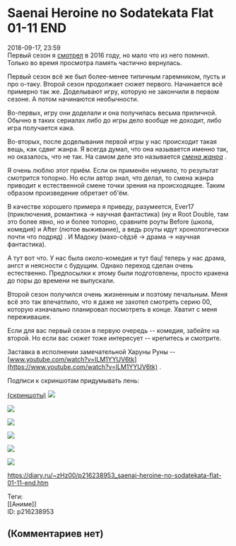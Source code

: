Saenai Heroine no Sodatekata Flat 01-11 END
===========================================

  
2018-09-17, 23:59  
 Первый сезон я  [смотрел](Saenai%20Heroine%20no%20sodatekata%2000-12%20END)  в 2016 году, но мало что из него помнил. Только во время просмотра память частично вернулась.   
   
 Первый сезон всё же был более-менее типичным гаремником, пусть и про о-таку. Второй сезон продолжает сюжет первого. Начинается всё примерно так же. Доделывают игру, которую не закончили в первом сезоне. А потом начинаются необычности.   
   
 Во-первых, игру они доделали и она получилась весьма приличной. Обычно в таких сериалах либо до игры дело вообще не доходит, либо игра получается кака.   
   
 Во-вторых, после доделывания первой игры у нас происходит такая вещь, как сдвиг жанра. Я всегда думал, что она называется именно так, но оказалось, что не так. На самом деле это называется  [*смена жанра*](https://posmotre.li/%D0%A1%D0%BC%D0%B5%D0%BD%D0%B0_%D0%B6%D0%B0%D0%BD%D1%80%D0%B0)  .   
   
 Я очень люблю этот приём. Если он применён неумело, то результат смотрится топорно. Но если автор знал, что делал, то смена жанра приводит к естественной смене точки зрения на происходящее. Таким образом произведение обретает об'ём.   
   
 В качестве хорошего примера я приведу, разумеется, Ever17 (приключения, романтика -> научная фантастика)  (ну и Root Double, там это более явно, но и более топорно, сравните роуты Before (школа, комедия) и After (лютое выживание), а ведь роуты идут хронологически почти что подряд)  . И Мадоку (махо-сёдзё -> драма -> научная фантастика).   
   
 А тут вот что. У нас была около-комедия и тут бац! теперь у нас драма, ангст и неясности с будущим. Однако переход сделан очень естественно. Предпосылки к этому были подготовлены, просто кракена до поры до времени не выпускали.   
   
 Второй сезон получился очень жизненным и поэтому печальным. Меня всё это так впечатлило, что я даже не захотел смотреть серию 00, которую изначально планировал посмотреть в конце. Хватит с меня переживашек.   
   
 Если для вас первый сезон в первую очередь -- комедия, забейте на второй. Но если вас сюжет тоже интересует -- крепитесь и смотрите.   
   
 Заставка в исполнении замечательной Харуны Руны --  [www.youtube.com/watch?v=lLM1YYUV6tk](https://www.youtube.com/watch?v=lLM1YYUV6tk)  .   
   
 Подписи к скриншотам придумывать лень:   
   
  [(скриншоты)](https://zHz00.diary.ru/p216238953.htm?index=1#linkmore216238953m1)      [![](https://i.imgur.com/EMqj0QAl.jpg)](https://i.imgur.com/EMqj0QA.jpg)    
   
  [![](https://i.imgur.com/QWBfumcl.jpg)](https://i.imgur.com/QWBfumc.jpg)    
   
  [![](https://i.imgur.com/6lXgSZJl.jpg)](https://i.imgur.com/6lXgSZJ.jpg)    
   
  [![](https://i.imgur.com/SUEQjVel.jpg)](https://i.imgur.com/SUEQjVe.jpg)    
   
  [![](https://i.imgur.com/aIyuqodl.jpg)](https://i.imgur.com/aIyuqod.jpg)    
   
  [![](https://i.imgur.com/904TrbZl.jpg)](https://i.imgur.com/904TrbZ.jpg)    
      
  
<https://diary.ru/~zHz00/p216238953_saenai-heroine-no-sodatekata-flat-01-11-end.htm>  
  
Теги:  
[[Аниме]]  
ID: p216238953  


(Комментариев нет)
------------------